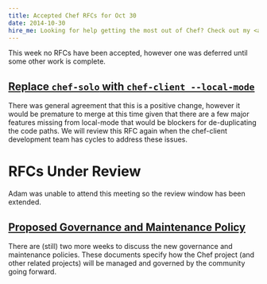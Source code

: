 ```yaml
---
title: Accepted Chef RFCs for Oct 30
date: 2014-10-30
hire_me: Looking for help getting the most out of Chef? Check out my <a href="/training/">training</a> and <a href="/consulting/">consulting</a> services.
---
```


This week no RFCs have been accepted, however one was deferred until some other
work is complete.

## [Replace `chef-solo` with `chef-client --local-mode`](https://github.com/opscode/chef-rfc/pull/54)

There was general agreement that this is a positive change, however it would
be premature to merge at this time given that there are a few major features
missing from local-mode that would be blockers for de-duplicating the code
paths. We will review this RFC again when the chef-client development team
has cycles to address these issues.

# RFCs Under Review

Adam was unable to attend this meeting so the review window has been extended.

## [Proposed Governance and Maintenance Policy](https://github.com/opscode/chef-rfc/pull/58)

There are (still) two more weeks to discuss the new governance and maintenance policies.
These documents specify how the Chef project (and other related projects) will
be managed and governed by the community going forward.
